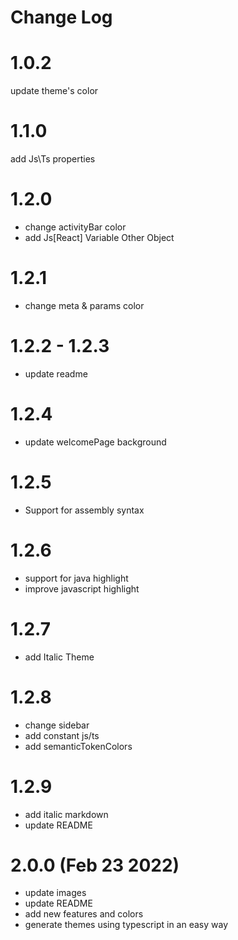 # Change Log

# 1.0.2

update theme's color

# 1.1.0

add Js\Ts properties

# 1.2.0

- change activityBar color
- add Js[React] Variable Other Object

# 1.2.1

- change meta & params color

# 1.2.2 - 1.2.3

- update readme

# 1.2.4

- update welcomePage background

# 1.2.5

- Support for assembly syntax

# 1.2.6

- support for java highlight
- improve javascript highlight

# 1.2.7

- add Italic Theme

# 1.2.8

- change sidebar
- add constant js/ts
- add semanticTokenColors

# 1.2.9

- add italic markdown
- update README

# 2.0.0 (Feb 23 2022)

- update images
- update README
- add new features and colors
- generate themes using typescript in an easy way

